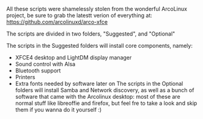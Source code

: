 All these scripts were shamelessly stolen from the wonderful ArcoLinux project, be sure to grab the latestt verion of everything at: https://github.com/arcolinuxd/arco-xfce

The scripts are divided in two folders, "Suggested", and "Optional"

The scripts in the Suggested folders will install core components, namely:

- XFCE4 desktop and LightDM display manager
- Sound control with Alsa
- Bluetooth support
- Printers
- Extra fonts needed by software later on
The scripts in the Optional folders will install Samba and Network discovery, as well as a bunch of software that came with the Arcolinux desktop: most of these are normal stuff like libreoffie and firefox, but feel fre to take a look and skip them if you wanna do it yourself :)
